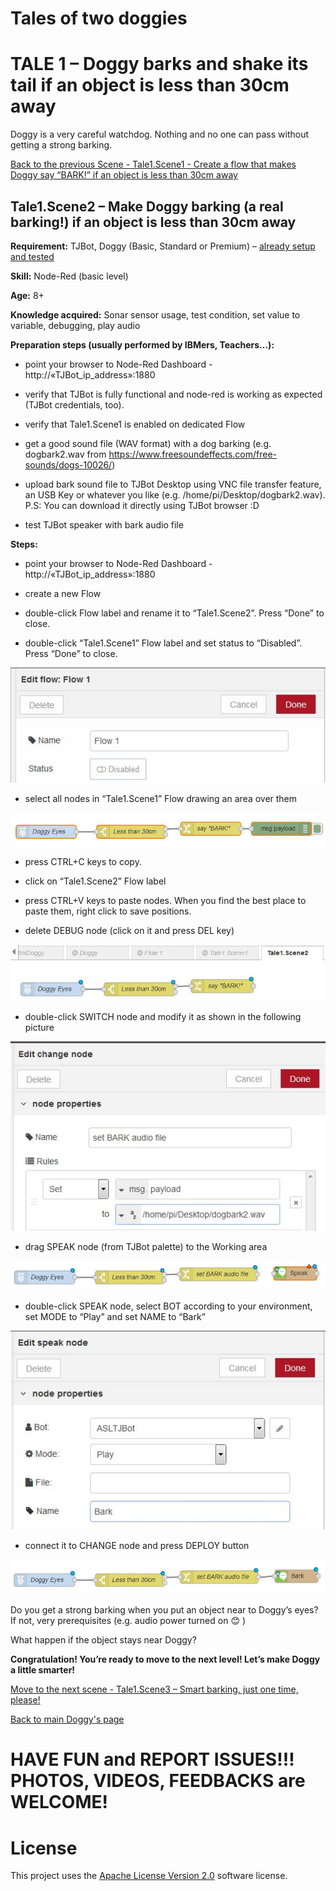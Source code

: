 # Tales of two doggies
# TALE 1 – Doggy barks and shake its tail if an object is less than 30cm away
Doggy is a very careful watchdog. Nothing and no one can pass without getting a strong barking.

[Back to the previous Scene - Tale1.Scene1 - Create a flow that makes Doggy say “BARK!” if an object is less than 30cm away](Tale1.Scene1.Say.BARK.md)

## Tale1.Scene2 – Make Doggy barking (a real barking!) if an object is less than 30cm away 

**Requirement:** TJBot, Doggy (Basic, Standard or Premium) – [already setup and tested](https://github.com/fmanclossi/TJBot-playbook/blob/master/examples/Doggy/Setup%20Doggy%20and%20Test%20features.md)

**Skill:** Node-Red (basic level)

**Age:** 8+

**Knowledge acquired:** Sonar sensor usage, test condition, set value to variable, debugging, play audio

**Preparation steps (usually performed by IBMers, Teachers…):**

* point your browser to Node-Red Dashboard - http://«TJBot_ip_address»:1880

* verify that TJBot is fully functional and node-red is working as expected (TJBot credentials, too). 

* verify that Tale1.Scene1 is enabled on dedicated Flow

* get a good sound file (WAV format) with a dog barking (e.g. dogbark2.wav from https://www.freesoundeffects.com/free-sounds/dogs-10026/)

* upload bark sound file to TJBot Desktop using VNC file transfer feature, an USB Key or whatever you like (e.g. /home/pi/Desktop/dogbark2.wav). P.S: You can download it directly using TJBot browser :D

* test TJBot speaker with bark audio file

**Steps:**

* point your browser to Node-Red Dashboard - http://«TJBot_ip_address»:1880

* create a new Flow

* double-click Flow label and rename it to “Tale1.Scene2”. Press “Done” to close.

* double-click “Tale1.Scene1” Flow label and set status to “Disabled”. Press “Done” to close.

![image]( https://github.com/fmanclossi/TJBot-playbook/blob/master/examples/Doggy/Media/Tales/t01s20.Disable.T1S1.Flow.jpg)

* select all nodes in “Tale1.Scene1” Flow drawing an area over them

![image]( https://github.com/fmanclossi/TJBot-playbook/blob/master/examples/Doggy/Media/Tales/t01s21.Select.All.Nodes.in.T1S1.Flow.jpg )

* press CTRL+C keys to copy.

* click on “Tale1.Scene2” Flow label

* press CTRL+V keys to paste nodes. When you find the best place to paste them, right click to save positions.

* delete DEBUG node (click on it and press DEL key)

![image]( https://github.com/fmanclossi/TJBot-playbook/blob/master/examples/Doggy/Media/Tales/t01s22.Delete.DEBUG.node.jpg)

* double-click SWITCH node and modify it as shown in the following picture

![image]( https://github.com/fmanclossi/TJBot-playbook/blob/master/examples/Doggy/Media/Tales/t01s22.Change.SWITCH.Setting.Audio.Path.jpg)

* drag SPEAK node (from TJBot palette) to the Working area

![image]( https://github.com/fmanclossi/TJBot-playbook/blob/master/examples/Doggy/Media/Tales/t01s23.Add.TJBOT.SPEAK.Node.jpg)

* double-click SPEAK node, select BOT according to your environment, set MODE to “Play” and set NAME to “Bark”

![image]( https://github.com/fmanclossi/TJBot-playbook/blob/master/examples/Doggy/Media/Tales/t01s24.Configure.TJBOT.SPEAK.Node.jpg)

* connect it to CHANGE node and press DEPLOY button

![image]( https://github.com/fmanclossi/TJBot-playbook/blob/master/examples/Doggy/Media/Tales/t01s25.Connect.CHANGE.to.SPEAK.Node.jpg)

Do you get a strong barking when you put an object near to Doggy’s eyes? If not, very prerequisites (e.g. audio power turned on 😊 )

What happen if the object stays near Doggy?

**Congratulation! You’re ready to move to the next level! Let’s make Doggy a little smarter!**

[Move to the next scene - Tale1.Scene3 – Smart barking, just one time, please!](Tale1.Scene3.Smart.BARKING.md)

[Back to main Doggy's page](https://github.com/fmanclossi/TJBot-playbook/tree/master/examples/Doggy)

# HAVE FUN and REPORT ISSUES!!! PHOTOS, VIDEOS, FEEDBACKS are WELCOME!

# License  
This project uses the [Apache License Version 2.0](../../LICENSE) software license.  
